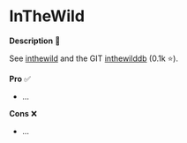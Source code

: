 # InTheWild

<div class="row row-cols-md-2"><div>

**Description** 🍁

See [inthewild](https://inthewild.io/) and the GIT [inthewilddb](https://github.com/gmatuz/inthewilddb) (0.1k ⭐).
</div><div>

**Pro** ✅

* ...

**Cons** ❌

* ...
</div></div>